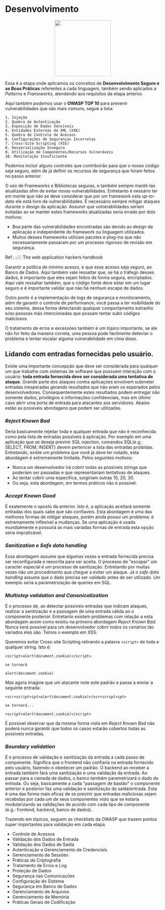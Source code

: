 # Desenvolvimento 

<p align="center">  
<img src="https://media.giphy.com/media/7TcdtHOCxo3meUvPgj/giphy.gif" width="182"/>

</p>


Essa é a etapa onde aplicamos os conceitos de **Desenvolvimento Seguro e as Boas Práticas** referentes a cada linguagem, também sendo aplicados a *Patterns* e *Frameworks*, atendendo aos requisitos da etapa anterior. 

Aqui também podemos usar o **OWASP TOP 10** para prevenir vulnerabilidades que são mais comuns, segue a lista: 

    1. Injeção
    2. Quebra de Autenticação
    3. Exposição de Dados Sensíveis
    4. Entidades Externas de XML (XXE)
    5. Quebra de Controle de Acessos
    6. Configurações de Seguranças Incorretas 
    7. Cross-Site Scripting (XSS)
    8. Desserialização Insegura 
    9. Utilização de Componentes/Recursos Vulneráveis 
    10. Monitoração Insuficiente 

Podemos incluir alguns controles que contribuirão para que o nosso código seja seguro, além de já definir os recursos de segurança que foram feitos no passo anterior. 

O uso de Frameworks e Bibliotecas seguras, e também sempre mantê-las atualizadas afim de evitar novas vulnerabilidades. Entretanto é nessário ter em mente que não se deve considerar que por um framework esta *up-to-date* ele está livre de vulnerabilidades. É necessário sempre mitigar ataques durante o design da aplicação. Assumir que vulnerabilidades seriam evitadas ao se manter estes frameworks atualizadas seria errado por dois motivos:

- Boa parte das vulnerabilidades encontradas são devido ao design da aplicação e independente do framework ou linguagem utilizados.
- Muitos desses frameworks utilizam pacotes e plug-ins que não necessariamente passaram por um processo rigoroso de revisão em segurança.

Ref.: 👆🏼 The web application hackers handbook

Garantir a política de mínimo acesso, e que esse acesso seja seguro, ao Banco de Dados. Aqui também vale ressaltar que, se há o tráfego desses dados, é importante que eles sejam feitos de forma segura, encriptados. Aqui vale ressaltar também, que o código fonte deve estar em um lugar seguro e é importante validar que não há nenhum escape de dados. 

Outro ponto é a implementação de logs de segurança e monitoramento, além de garantir o controle de performance, você passa a ter visibilidade do seu sistema, dessa forma detectando qualquer comportamento estranho e/ou pessoas más intencionadas que possam tentar subir códigos maliciosos. 

O tratamento de erros e excessões também é um tópico importante, se ele não for feito da maneira correta, uma pessoa pode facilmente detectar o problema e tentar escalar alguma vulnerabilidade em cima disso.

## Lidando com entradas fornecidas pelo usuário.

Existe uma importante concepção que deve ser considerada para qualquer um que trabalhe com sistemas de software que possuem interação com o usuário: **toda entrada fornecida deve ser considerada uma tentativa de ataque.** Grande parte dos ataques contra aplicações envolvem submeter entradas inesperadas gerando resultados que não eram os esperados pelos desenvolvedores. Consequentemente estes resultados podem entregar não somente dados, privilégios e informações confidenciais, mas em último caso abrir uma porta de entrada para atacantes aos servidores. Abaixo estão as possíveis abordagens que podem ser utilizadas.

### *Reject Known Bad*

Seria basicamente rejeitar toda e qualquer entrada que não é reconhecida como pela lista de entradas possíveis à aplicação. Por exemplo em uma aplicação que se deseja previnir SQL injection, comandos SQL(e.g.: SELECT, FROM, INSERT) devem pertencer a lista das entradas proibidas. Entretando, existe um problema que você já deve ter notado, esta abordagem é extremamente limitada. Pelos seguintes motivos:

- Nunca um desenvolvedor irá cobrir todas as possiveis strings que poderiam ser passadas e que representariam tentativas de ataques.
- Ao tentar cobrir uma específica, surgiriam outras 10, 20, 30.
- Ou seja, esta abordagem, em termos práticos não é possível.

### *Accept Known Good*

É exatemente o oposto da anterior. Isto é, a aplicação aceitará somente entradas dos quais sabe que são confiaveis. Esta abordagem é uma das melhores formas de mitigar ataques, porém ainda possui um problema: é extremamente inflexivel a mudanças. Se uma aplicação é usada mundialmente e possuirá as mais variadas formas de entrada esta opção seria impraticável.

### *Sanitization e Safe data handling*

Essa abordagem assume que algumas vezes a entrada fornecida precisa ser reconfigurada e reescrita para ser aceita. O processo de "escapar" um caracter especial é um processo de sanitização. Entretando por muitas vezes não um procedimento que chegue a evitar um ataque. Já o *safe data handling* assume que o dado precisa ser validado antes de ser utilizado. Um exemplo seria a parametrização de queries em SQL.


### *Multistep validation and Canonicalization*

É o processo de, ao detectar possíveis entradas que indicam ataques, realizar a sanitização e a passagem de uma entrada válida ao o componente posterior. Entretanto existem problemas com relação a esta abordagem assim como existiu na primeira abordagem *Reject Known Bad*. Nunca será possível para um desenvolvedor cobrir todos os cenários tão variados eles são. Temos o exemplo em XSS.

Queremos evitar Cross-site Scripting retirando a palavra `<script>` de toda e qualquer string. Isto é:

````
<script>alert(document.cookie)</script>

se tornará

alert(document.cookie)
````

Mas agora imagine que um atacante note este padrão e passe a enviar a seguinte entrada:

```
<scr<script>ipt>alert(document.cookie)</scr<script>ipt>

se tornará...

<script>alert(document.cookie)</script>
```

É possivel observar que da mesma forma vista em *Reject Known Bad* não poderá nunca garantir que todos os casos estarão cobertos todas as possiveis entradas.

### *Boundary validation*

É o processo de validação e sanitização da entrada a cada passo de componente. Significa que o frontend não confiaria na entrada fornecido pelo usuário, fazendo-o obedecer um padrão. O backend ao receber a entrada também fará uma sanitização e uma validação da entrada. Ao passar para a camada de dados, o banco também parametrizará o dado de entrada. Ou seja, basicamente a cada "passagem de bastão" o componente anterior e posterior faz uma validação e sanitização da saída/entrada. Esta é uma das forma mais eficaz de se previnir que entradas maliciosas sejam recebidas por cada um de seus componentes visto que se estaria modularizando as validações de acordo com cada tipo de componente (e.g.: frontend, backend, banco de dados).

Trazendo em tópicos, seguem as checklists da OWASP que trazem pontos super importantes para validação em cada etapa. 

- Controle de Acessos 
- Validação dos Dados de Entrada
- Validação dos Dados de Saída 
- Autenticação e Gerenciamento de Credenciais 
- Gerenciamento de Sessões 
- Práticas de Criptografia
- Tratamento de Erros e Log
- Proteção de Dados 
- Segurança nas Comunicações
- Configuração do Sistema 
- Segurança em Banco de Dados 
- Gerenciamento de Arquivos 
- Gerenciamento de Memória 
- Práticas Gerais de Codificação
